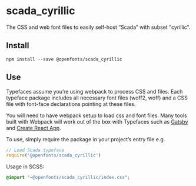 
# scada_cyrillic

The CSS and web font files to easily self-host “Scada” with subset "cyrillic".

## Install

`npm install --save @openfonts/scada_cyrillic`

## Use

Typefaces assume you’re using webpack to process CSS and files. Each typeface
package includes all necessary font files (woff2, woff) and a CSS file with
font-face declarations pointing at these files.

You will need to have webpack setup to load css and font files. Many tools built
with Webpack will work out of the box with Typefaces such as [Gatsby](https://github.com/gatsbyjs/gatsby)
and [Create React App](https://github.com/facebookincubator/create-react-app).

To use, simply require the package in your project’s entry file e.g.

```javascript
// Load Scada typeface
require('@openfonts/scada_cyrillic')
```

Usage in SCSS:
```scss
@import "~@openfonts/scada_cyrillic/index.css";
```
